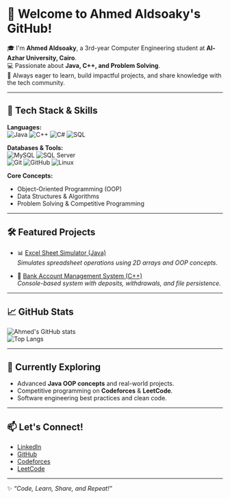 # 👋 Welcome to Ahmed Aldsoaky's GitHub!

🎓 I'm **Ahmed Aldsoaky**, a 3rd-year Computer Engineering student at **Al-Azhar University, Cairo**.  
💻 Passionate about **Java, C++, and Problem Solving**.  
🚀 Always eager to learn, build impactful projects, and share knowledge with the tech community.  

---

## 🔧 Tech Stack & Skills

**Languages:**  
![Java](https://img.shields.io/badge/Code-Java-red) 
![C++](https://img.shields.io/badge/Code-C++-blue)
![C#](https://img.shields.io/badge/Code-C%23-purple)
![SQL](https://img.shields.io/badge/Database-SQL-orange)

**Databases & Tools:**  
![MySQL](https://img.shields.io/badge/Database-MySQL-lightblue)
![SQL Server](https://img.shields.io/badge/Database-SQL%20Server-blueviolet)  
![Git](https://img.shields.io/badge/Tools-Git-black) 
![GitHub](https://img.shields.io/badge/Tools-GitHub-darkgreen) 
![Linux](https://img.shields.io/badge/OS-Linux-yellowgreen)

**Core Concepts:**  
- Object-Oriented Programming (OOP)  
- Data Structures & Algorithms  
- Problem Solving & Competitive Programming  

---

## 🛠 Featured Projects

- 📊 [Excel Sheet Simulator (Java)](https://github.com/ahmedaldsoaky/ExcelSheet)  
   *Simulates spreadsheet operations using 2D arrays and OOP concepts.*  

- 🏦 [Bank Account Management System (C++)](https://github.com/ahmedaldsoaky/Projects-Using_CPP)  
   *Console-based system with deposits, withdrawals, and file persistence.*  

---

## 📈 GitHub Stats

![Ahmed's GitHub stats](https://github-readme-stats.vercel.app/api?username=ahmedaldsoaky&show_icons=true&theme=radical)  
![Top Langs](https://github-readme-stats.vercel.app/api/top-langs/?username=ahmedaldsoaky&layout=compact&theme=radical)

---

## 🌱 Currently Exploring
- Advanced **Java OOP concepts** and real-world projects.  
- Competitive programming on **Codeforces** & **LeetCode**.  
- Software engineering best practices and clean code.  

---

## 📫 Let's Connect!

- [LinkedIn](https://www.linkedin.com/in/ahmed-aldsoaky-928761282)  
- [GitHub](https://github.com/ahmedaldsoaky)  
- [Codeforces](https://codeforces.com/profile/ahmedaldsoaky)  
- [LeetCode](https://leetcode.com/u/ahmedaldsoaky/)  

---

✨ *“Code, Learn, Share, and Repeat!”*
